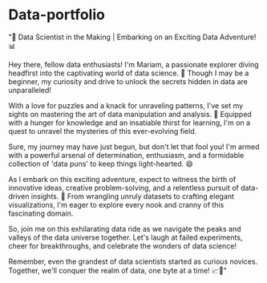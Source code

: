 # Data-portfolio
"🚀 Data Scientist in the Making | Embarking on an Exciting Data Adventure! 📊

Hey there, fellow data enthusiasts! I'm Mariam, a passionate explorer diving headfirst into the captivating world of data science. 
🌟 Though I may be a beginner, my curiosity and drive to unlock the secrets hidden in data are unparalleled!

With a love for puzzles and a knack for unraveling patterns, I've set my sights on mastering the art of data manipulation and analysis. 
🧩 Equipped with a hunger for knowledge and an insatiable thirst for learning, I'm on a quest to unravel the mysteries of this ever-evolving field.

Sure, my journey may have just begun, but don't let that fool you! I'm armed with a powerful arsenal of determination, enthusiasm, and a formidable collection of 'data puns' to keep things light-hearted. 😄

As I embark on this exciting adventure, expect to witness the birth of innovative ideas, creative problem-solving, and a relentless pursuit of data-driven insights. 
🌌 From wrangling unruly datasets to crafting elegant visualizations, I'm eager to explore every nook and cranny of this fascinating domain.

So, join me on this exhilarating data ride as we navigate the peaks and valleys of the data universe together. 
Let's laugh at failed experiments, cheer for breakthroughs, and celebrate the wonders of data science!

Remember, even the grandest of data scientists started as curious novices. Together, we'll conquer the realm of data, one byte at a time! 📈💫"
